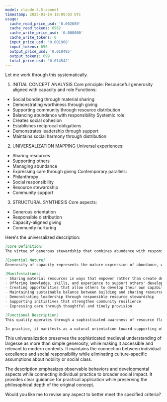 ```yaml
---
model: claude-3.5-sonnet
timestamp: 2025-01-14 18:09:03 UTC
usage:
  cache_read_price_usd: '0.002089'
  cache_read_tokens: 6962
  cache_write_price_usd: '0.000000'
  cache_write_tokens: 0
  input_price_usd: '0.001968'
  input_tokens: 656
  output_price_usd: '0.010485'
  output_tokens: 699
  total_price_usd: '0.014542'
---
```


Let me work through this systematically.

1. INITIAL CONCEPT ANALYSIS
Core principle: Resourceful generosity aligned with capacity and role
Functions: 
- Social bonding through material sharing
- Demonstrating worthiness through giving
- Supporting community through resource distribution
- Balancing abundance with responsibility
Systemic role:
- Creates social cohesion
- Establishes reciprocal obligations
- Demonstrates leadership through support
- Maintains social harmony through distribution

2. UNIVERSALIZATION MAPPING
Universal experiences:
- Sharing resources
- Supporting others
- Managing abundance
- Expressing care through giving
Contemporary parallels:
- Philanthropy
- Social responsibility
- Resource stewardship
- Community support

3. STRUCTURAL SYNTHESIS
Core aspects:
- Generous orientation
- Responsible distribution
- Capacity-aligned giving
- Community nurturing

Here's the universalized description:

```markdown
[Core Definition]
The virtue of generous stewardship that combines abundance with responsibility, expressing itself through appropriate sharing of resources, capabilities, and opportunities in ways that nurture both individual and collective flourishing. It manifests as the natural overflow of developed capacity into beneficial action.

[Essential Nature]
Generosity of capacity represents the mature expression of abundance, where the development of resources, skills, or influence naturally flows outward to benefit others and strengthen the broader community. Unlike simple giving, it embodies a sophisticated understanding of appropriate distribution that matches resources to needs, timing to readiness, and support to capability. This virtue bridges individual excellence with social responsibility, transforming personal capacity into collective benefit.

[Manifestations]
- Sharing material resources in ways that empower rather than create dependency
- Offering knowledge, skills, and experience to support others' development
- Creating opportunities that allow others to develop their own capabilities
- Maintaining sustainable balance between building and sharing resources
- Demonstrating leadership through responsible resource stewardship
- Supporting initiatives that strengthen community resilience
- Expressing care through thoughtful and timely provision

[Functional Description]
This quality operates through a sophisticated awareness of resource flows, combining discernment of appropriate timing and scale with understanding of recipient readiness and community needs. It develops through progressive mastery of resource management, moving from simple sharing to strategic stewardship that creates lasting positive impact. The mature expression involves maintaining dynamic balance between building capacity and sharing benefits.

In practice, it manifests as a natural orientation toward supporting others' growth and community development through appropriate sharing of whatever resources one has cultivated. This ranges from material support to sharing of knowledge, opportunities, and connections. Success is measured not by quantity given but by the sustainable positive impact created through thoughtful distribution aligned with genuine needs and development potential.
```

This universalization preserves the sophisticated medieval understanding of largesse as more than simple generosity, while making it accessible and relevant to modern contexts. It maintains the connection between individual excellence and social responsibility while eliminating culture-specific assumptions about nobility or social class.

The description emphasizes observable behaviors and developmental aspects while connecting individual practice to broader social impact. It provides clear guidance for practical application while preserving the philosophical depth of the original concept.

Would you like me to revise any aspect to better meet the specified criteria?